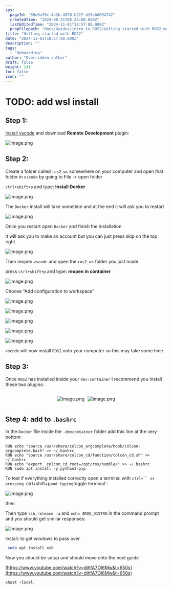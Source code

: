 ```yaml
---
sys:
  pageId: "89e0a78c-4e2b-4070-b327-d28cb0694742"
  createdTime: "2024-08-21T00:24:00.000Z"
  lastEditedTime: "2024-11-01T18:57:00.000Z"
  propFilepath: "docs/Guides/intro_to_ROS2/Getting started with ROS2.md"
title: "Getting started with ROS2"
date: "2024-11-01T18:57:00.000Z"
description: ""
tags:
  - "Onboarding"
author: "Overridden author"
draft: false
weight: 141
toc: false
icon: ""
---
```


# TODO: add wsl install

## Step 1:

[Install vscode](https://code.visualstudio.com/download) and download **Remote Development** plugin:

![image.png](https://prod-files-secure.s3.us-west-2.amazonaws.com/d518164a-d88e-44d1-a4ee-3adb3bd8bce0/efb52993-1881-4a40-b95e-6f020334f022/image.png?X-Amz-Algorithm=AWS4-HMAC-SHA256&X-Amz-Content-Sha256=UNSIGNED-PAYLOAD&X-Amz-Credential=ASIAZI2LB466ZOFWH62J%2F20250329%2Fus-west-2%2Fs3%2Faws4_request&X-Amz-Date=20250329T170205Z&X-Amz-Expires=3600&X-Amz-Security-Token=IQoJb3JpZ2luX2VjEBAaCXVzLXdlc3QtMiJIMEYCIQCnwrUp%2FDzRoJ9wzzv%2BfSgGWhntaTm3rBk7PL%2BhMIU24wIhALOMbgpLXl7sdTnG7KlQAQ4RWLcT%2BCZjGfM1rA90VdkxKv8DCHgQABoMNjM3NDIzMTgzODA1Igw9XXP8HUBV0mq43ogq3AOzCWwpmvRoHvMfqohyAU3RGWoCUANLjmlngcSt%2FS8nLEWDbuA9gQV%2BiiTbemb2MFr2PxN6I%2Fn2tTs8KR4YqP%2FeuDujU4M0Q2XN8HGsheNACW7zmRnCj0VtAJqpX92Oj39w%2BeuD5zJBfPfeiU213ElEV06iQHxi0eA3cq5JwiJiKSEj1aE5h7X9fJoEAWAukWesd%2FZs9bMBDa%2BVe5Eh7DuCX%2Bu2Z91cDi%2B4fgBBYOaTudpmnXhhMaPulqlJGDMhFbyfUhMCQV%2Bg8Nr29Hwo%2BGXNzJG%2BSGx8KcemN7PhLulQlySNujANTxGWziNzcPaGWts9FLD2ZAT3BarGsfd6%2B%2FgoZYINbfRC%2FFhOHPWC0oybArGjwZ2r5NQZ0P%2FilSCcdMMkFpWxft0TBqNbFj8EUUHVSPnNhI1mXO9TlBUZXJPV7eD%2FLKohtnZG8jdMtO1JwLR%2Fj9HR6CTg%2FSWybscZUMmPLVUo4MU%2BQqAOAU7sVmNFnQheo44TtPYxInNwUT2iWvoZTu%2BuPyR8UxB4mmRB0IcrhsnCIqv6nwZWgTzWMOEeHgHwFXytkXTh43nSP8S%2BLgxDRUwa0qHgct0%2BLncs8Ld%2FS24k2zGzeDwgK0ue4rjF9PlYlZ10dymeDOO%2FeDCFoKC%2FBjqkAbUyCDJhAhRxkTpTMNKjZaHMpm2ZbtSvzrbEtK%2B%2Bne%2B6yHpX2SlqTpOdv26oJnLqmMg%2BecCQSqGQXQUBEmNMgYHENdP108SVipYTkB05CAtYqScI2Z66w1lcqxuog4ECZ9y6Br8kujKJhdsziKV1Mft9l1I16UdpNZYQ7nLwKnjbPlTLc6y%2Bd9h1yXb4nvixPNuDpjC3MasePYmSaE7ynpRdXYeF&X-Amz-Signature=f477938380cdf36d98c101404cdc9c08e84944ae142ab8287d5672889cc3b117&X-Amz-SignedHeaders=host&x-id=GetObject)

## Step 2:

Create a folder called `ros2_ws` somewhere on your computer and open that folder in `vscode` by going to File → open folder 

`ctrl+shift+p` and type: **Install Docker**

![image.png](https://prod-files-secure.s3.us-west-2.amazonaws.com/d518164a-d88e-44d1-a4ee-3adb3bd8bce0/2269dc0e-1cd5-47ff-bceb-c04ad9b2eab0/image.png?X-Amz-Algorithm=AWS4-HMAC-SHA256&X-Amz-Content-Sha256=UNSIGNED-PAYLOAD&X-Amz-Credential=ASIAZI2LB466ZOFWH62J%2F20250329%2Fus-west-2%2Fs3%2Faws4_request&X-Amz-Date=20250329T170205Z&X-Amz-Expires=3600&X-Amz-Security-Token=IQoJb3JpZ2luX2VjEBAaCXVzLXdlc3QtMiJIMEYCIQCnwrUp%2FDzRoJ9wzzv%2BfSgGWhntaTm3rBk7PL%2BhMIU24wIhALOMbgpLXl7sdTnG7KlQAQ4RWLcT%2BCZjGfM1rA90VdkxKv8DCHgQABoMNjM3NDIzMTgzODA1Igw9XXP8HUBV0mq43ogq3AOzCWwpmvRoHvMfqohyAU3RGWoCUANLjmlngcSt%2FS8nLEWDbuA9gQV%2BiiTbemb2MFr2PxN6I%2Fn2tTs8KR4YqP%2FeuDujU4M0Q2XN8HGsheNACW7zmRnCj0VtAJqpX92Oj39w%2BeuD5zJBfPfeiU213ElEV06iQHxi0eA3cq5JwiJiKSEj1aE5h7X9fJoEAWAukWesd%2FZs9bMBDa%2BVe5Eh7DuCX%2Bu2Z91cDi%2B4fgBBYOaTudpmnXhhMaPulqlJGDMhFbyfUhMCQV%2Bg8Nr29Hwo%2BGXNzJG%2BSGx8KcemN7PhLulQlySNujANTxGWziNzcPaGWts9FLD2ZAT3BarGsfd6%2B%2FgoZYINbfRC%2FFhOHPWC0oybArGjwZ2r5NQZ0P%2FilSCcdMMkFpWxft0TBqNbFj8EUUHVSPnNhI1mXO9TlBUZXJPV7eD%2FLKohtnZG8jdMtO1JwLR%2Fj9HR6CTg%2FSWybscZUMmPLVUo4MU%2BQqAOAU7sVmNFnQheo44TtPYxInNwUT2iWvoZTu%2BuPyR8UxB4mmRB0IcrhsnCIqv6nwZWgTzWMOEeHgHwFXytkXTh43nSP8S%2BLgxDRUwa0qHgct0%2BLncs8Ld%2FS24k2zGzeDwgK0ue4rjF9PlYlZ10dymeDOO%2FeDCFoKC%2FBjqkAbUyCDJhAhRxkTpTMNKjZaHMpm2ZbtSvzrbEtK%2B%2Bne%2B6yHpX2SlqTpOdv26oJnLqmMg%2BecCQSqGQXQUBEmNMgYHENdP108SVipYTkB05CAtYqScI2Z66w1lcqxuog4ECZ9y6Br8kujKJhdsziKV1Mft9l1I16UdpNZYQ7nLwKnjbPlTLc6y%2Bd9h1yXb4nvixPNuDpjC3MasePYmSaE7ynpRdXYeF&X-Amz-Signature=aafcb82c222e1f562a9f35a4b5c7b5f87e129f17c57464c23b7075b4afd8bd85&X-Amz-SignedHeaders=host&x-id=GetObject)

The `Docker` install will take sometime and at the end it will ask you to restart

![image.png](https://prod-files-secure.s3.us-west-2.amazonaws.com/d518164a-d88e-44d1-a4ee-3adb3bd8bce0/ed233f78-be33-4b1f-b89c-9c346c0e961e/image.png?X-Amz-Algorithm=AWS4-HMAC-SHA256&X-Amz-Content-Sha256=UNSIGNED-PAYLOAD&X-Amz-Credential=ASIAZI2LB466ZOFWH62J%2F20250329%2Fus-west-2%2Fs3%2Faws4_request&X-Amz-Date=20250329T170205Z&X-Amz-Expires=3600&X-Amz-Security-Token=IQoJb3JpZ2luX2VjEBAaCXVzLXdlc3QtMiJIMEYCIQCnwrUp%2FDzRoJ9wzzv%2BfSgGWhntaTm3rBk7PL%2BhMIU24wIhALOMbgpLXl7sdTnG7KlQAQ4RWLcT%2BCZjGfM1rA90VdkxKv8DCHgQABoMNjM3NDIzMTgzODA1Igw9XXP8HUBV0mq43ogq3AOzCWwpmvRoHvMfqohyAU3RGWoCUANLjmlngcSt%2FS8nLEWDbuA9gQV%2BiiTbemb2MFr2PxN6I%2Fn2tTs8KR4YqP%2FeuDujU4M0Q2XN8HGsheNACW7zmRnCj0VtAJqpX92Oj39w%2BeuD5zJBfPfeiU213ElEV06iQHxi0eA3cq5JwiJiKSEj1aE5h7X9fJoEAWAukWesd%2FZs9bMBDa%2BVe5Eh7DuCX%2Bu2Z91cDi%2B4fgBBYOaTudpmnXhhMaPulqlJGDMhFbyfUhMCQV%2Bg8Nr29Hwo%2BGXNzJG%2BSGx8KcemN7PhLulQlySNujANTxGWziNzcPaGWts9FLD2ZAT3BarGsfd6%2B%2FgoZYINbfRC%2FFhOHPWC0oybArGjwZ2r5NQZ0P%2FilSCcdMMkFpWxft0TBqNbFj8EUUHVSPnNhI1mXO9TlBUZXJPV7eD%2FLKohtnZG8jdMtO1JwLR%2Fj9HR6CTg%2FSWybscZUMmPLVUo4MU%2BQqAOAU7sVmNFnQheo44TtPYxInNwUT2iWvoZTu%2BuPyR8UxB4mmRB0IcrhsnCIqv6nwZWgTzWMOEeHgHwFXytkXTh43nSP8S%2BLgxDRUwa0qHgct0%2BLncs8Ld%2FS24k2zGzeDwgK0ue4rjF9PlYlZ10dymeDOO%2FeDCFoKC%2FBjqkAbUyCDJhAhRxkTpTMNKjZaHMpm2ZbtSvzrbEtK%2B%2Bne%2B6yHpX2SlqTpOdv26oJnLqmMg%2BecCQSqGQXQUBEmNMgYHENdP108SVipYTkB05CAtYqScI2Z66w1lcqxuog4ECZ9y6Br8kujKJhdsziKV1Mft9l1I16UdpNZYQ7nLwKnjbPlTLc6y%2Bd9h1yXb4nvixPNuDpjC3MasePYmSaE7ynpRdXYeF&X-Amz-Signature=83d1e717b2cda729bb7ef55a7722b70d3c3291429534bac089d58e9db4d22cf7&X-Amz-SignedHeaders=host&x-id=GetObject)

Once you restart open `Docker` and finish the installation

It will ask you to make an account but you can just press skip on the top right

![image.png](https://prod-files-secure.s3.us-west-2.amazonaws.com/d518164a-d88e-44d1-a4ee-3adb3bd8bce0/21010ad9-1659-4fd9-9f59-9932a09b2a3d/image.png?X-Amz-Algorithm=AWS4-HMAC-SHA256&X-Amz-Content-Sha256=UNSIGNED-PAYLOAD&X-Amz-Credential=ASIAZI2LB466ZOFWH62J%2F20250329%2Fus-west-2%2Fs3%2Faws4_request&X-Amz-Date=20250329T170205Z&X-Amz-Expires=3600&X-Amz-Security-Token=IQoJb3JpZ2luX2VjEBAaCXVzLXdlc3QtMiJIMEYCIQCnwrUp%2FDzRoJ9wzzv%2BfSgGWhntaTm3rBk7PL%2BhMIU24wIhALOMbgpLXl7sdTnG7KlQAQ4RWLcT%2BCZjGfM1rA90VdkxKv8DCHgQABoMNjM3NDIzMTgzODA1Igw9XXP8HUBV0mq43ogq3AOzCWwpmvRoHvMfqohyAU3RGWoCUANLjmlngcSt%2FS8nLEWDbuA9gQV%2BiiTbemb2MFr2PxN6I%2Fn2tTs8KR4YqP%2FeuDujU4M0Q2XN8HGsheNACW7zmRnCj0VtAJqpX92Oj39w%2BeuD5zJBfPfeiU213ElEV06iQHxi0eA3cq5JwiJiKSEj1aE5h7X9fJoEAWAukWesd%2FZs9bMBDa%2BVe5Eh7DuCX%2Bu2Z91cDi%2B4fgBBYOaTudpmnXhhMaPulqlJGDMhFbyfUhMCQV%2Bg8Nr29Hwo%2BGXNzJG%2BSGx8KcemN7PhLulQlySNujANTxGWziNzcPaGWts9FLD2ZAT3BarGsfd6%2B%2FgoZYINbfRC%2FFhOHPWC0oybArGjwZ2r5NQZ0P%2FilSCcdMMkFpWxft0TBqNbFj8EUUHVSPnNhI1mXO9TlBUZXJPV7eD%2FLKohtnZG8jdMtO1JwLR%2Fj9HR6CTg%2FSWybscZUMmPLVUo4MU%2BQqAOAU7sVmNFnQheo44TtPYxInNwUT2iWvoZTu%2BuPyR8UxB4mmRB0IcrhsnCIqv6nwZWgTzWMOEeHgHwFXytkXTh43nSP8S%2BLgxDRUwa0qHgct0%2BLncs8Ld%2FS24k2zGzeDwgK0ue4rjF9PlYlZ10dymeDOO%2FeDCFoKC%2FBjqkAbUyCDJhAhRxkTpTMNKjZaHMpm2ZbtSvzrbEtK%2B%2Bne%2B6yHpX2SlqTpOdv26oJnLqmMg%2BecCQSqGQXQUBEmNMgYHENdP108SVipYTkB05CAtYqScI2Z66w1lcqxuog4ECZ9y6Br8kujKJhdsziKV1Mft9l1I16UdpNZYQ7nLwKnjbPlTLc6y%2Bd9h1yXb4nvixPNuDpjC3MasePYmSaE7ynpRdXYeF&X-Amz-Signature=503b6b2f71967635a47f84f12ba4b6951d441187ce9d4109ddf73e9180138d59&X-Amz-SignedHeaders=host&x-id=GetObject)

Then reopen `vscode` and open the `ros2_ws` folder you just made

press `ctrl+shift+p` and type: **reopen in container**

![image.png](https://prod-files-secure.s3.us-west-2.amazonaws.com/d518164a-d88e-44d1-a4ee-3adb3bd8bce0/4e93b8c2-41ad-488c-8095-c74205196118/image.png?X-Amz-Algorithm=AWS4-HMAC-SHA256&X-Amz-Content-Sha256=UNSIGNED-PAYLOAD&X-Amz-Credential=ASIAZI2LB466ZOFWH62J%2F20250329%2Fus-west-2%2Fs3%2Faws4_request&X-Amz-Date=20250329T170205Z&X-Amz-Expires=3600&X-Amz-Security-Token=IQoJb3JpZ2luX2VjEBAaCXVzLXdlc3QtMiJIMEYCIQCnwrUp%2FDzRoJ9wzzv%2BfSgGWhntaTm3rBk7PL%2BhMIU24wIhALOMbgpLXl7sdTnG7KlQAQ4RWLcT%2BCZjGfM1rA90VdkxKv8DCHgQABoMNjM3NDIzMTgzODA1Igw9XXP8HUBV0mq43ogq3AOzCWwpmvRoHvMfqohyAU3RGWoCUANLjmlngcSt%2FS8nLEWDbuA9gQV%2BiiTbemb2MFr2PxN6I%2Fn2tTs8KR4YqP%2FeuDujU4M0Q2XN8HGsheNACW7zmRnCj0VtAJqpX92Oj39w%2BeuD5zJBfPfeiU213ElEV06iQHxi0eA3cq5JwiJiKSEj1aE5h7X9fJoEAWAukWesd%2FZs9bMBDa%2BVe5Eh7DuCX%2Bu2Z91cDi%2B4fgBBYOaTudpmnXhhMaPulqlJGDMhFbyfUhMCQV%2Bg8Nr29Hwo%2BGXNzJG%2BSGx8KcemN7PhLulQlySNujANTxGWziNzcPaGWts9FLD2ZAT3BarGsfd6%2B%2FgoZYINbfRC%2FFhOHPWC0oybArGjwZ2r5NQZ0P%2FilSCcdMMkFpWxft0TBqNbFj8EUUHVSPnNhI1mXO9TlBUZXJPV7eD%2FLKohtnZG8jdMtO1JwLR%2Fj9HR6CTg%2FSWybscZUMmPLVUo4MU%2BQqAOAU7sVmNFnQheo44TtPYxInNwUT2iWvoZTu%2BuPyR8UxB4mmRB0IcrhsnCIqv6nwZWgTzWMOEeHgHwFXytkXTh43nSP8S%2BLgxDRUwa0qHgct0%2BLncs8Ld%2FS24k2zGzeDwgK0ue4rjF9PlYlZ10dymeDOO%2FeDCFoKC%2FBjqkAbUyCDJhAhRxkTpTMNKjZaHMpm2ZbtSvzrbEtK%2B%2Bne%2B6yHpX2SlqTpOdv26oJnLqmMg%2BecCQSqGQXQUBEmNMgYHENdP108SVipYTkB05CAtYqScI2Z66w1lcqxuog4ECZ9y6Br8kujKJhdsziKV1Mft9l1I16UdpNZYQ7nLwKnjbPlTLc6y%2Bd9h1yXb4nvixPNuDpjC3MasePYmSaE7ynpRdXYeF&X-Amz-Signature=9b7e8939e013c69315bf1901eb1a69491a80192423a3d0a7adcc7122dd2b9b57&X-Amz-SignedHeaders=host&x-id=GetObject)

Choose “Add configuration to workspace”

![image.png](https://prod-files-secure.s3.us-west-2.amazonaws.com/d518164a-d88e-44d1-a4ee-3adb3bd8bce0/9560b282-5060-4989-ba37-97e7b2c22476/image.png?X-Amz-Algorithm=AWS4-HMAC-SHA256&X-Amz-Content-Sha256=UNSIGNED-PAYLOAD&X-Amz-Credential=ASIAZI2LB466ZOFWH62J%2F20250329%2Fus-west-2%2Fs3%2Faws4_request&X-Amz-Date=20250329T170205Z&X-Amz-Expires=3600&X-Amz-Security-Token=IQoJb3JpZ2luX2VjEBAaCXVzLXdlc3QtMiJIMEYCIQCnwrUp%2FDzRoJ9wzzv%2BfSgGWhntaTm3rBk7PL%2BhMIU24wIhALOMbgpLXl7sdTnG7KlQAQ4RWLcT%2BCZjGfM1rA90VdkxKv8DCHgQABoMNjM3NDIzMTgzODA1Igw9XXP8HUBV0mq43ogq3AOzCWwpmvRoHvMfqohyAU3RGWoCUANLjmlngcSt%2FS8nLEWDbuA9gQV%2BiiTbemb2MFr2PxN6I%2Fn2tTs8KR4YqP%2FeuDujU4M0Q2XN8HGsheNACW7zmRnCj0VtAJqpX92Oj39w%2BeuD5zJBfPfeiU213ElEV06iQHxi0eA3cq5JwiJiKSEj1aE5h7X9fJoEAWAukWesd%2FZs9bMBDa%2BVe5Eh7DuCX%2Bu2Z91cDi%2B4fgBBYOaTudpmnXhhMaPulqlJGDMhFbyfUhMCQV%2Bg8Nr29Hwo%2BGXNzJG%2BSGx8KcemN7PhLulQlySNujANTxGWziNzcPaGWts9FLD2ZAT3BarGsfd6%2B%2FgoZYINbfRC%2FFhOHPWC0oybArGjwZ2r5NQZ0P%2FilSCcdMMkFpWxft0TBqNbFj8EUUHVSPnNhI1mXO9TlBUZXJPV7eD%2FLKohtnZG8jdMtO1JwLR%2Fj9HR6CTg%2FSWybscZUMmPLVUo4MU%2BQqAOAU7sVmNFnQheo44TtPYxInNwUT2iWvoZTu%2BuPyR8UxB4mmRB0IcrhsnCIqv6nwZWgTzWMOEeHgHwFXytkXTh43nSP8S%2BLgxDRUwa0qHgct0%2BLncs8Ld%2FS24k2zGzeDwgK0ue4rjF9PlYlZ10dymeDOO%2FeDCFoKC%2FBjqkAbUyCDJhAhRxkTpTMNKjZaHMpm2ZbtSvzrbEtK%2B%2Bne%2B6yHpX2SlqTpOdv26oJnLqmMg%2BecCQSqGQXQUBEmNMgYHENdP108SVipYTkB05CAtYqScI2Z66w1lcqxuog4ECZ9y6Br8kujKJhdsziKV1Mft9l1I16UdpNZYQ7nLwKnjbPlTLc6y%2Bd9h1yXb4nvixPNuDpjC3MasePYmSaE7ynpRdXYeF&X-Amz-Signature=f28acb513b45c84db2862931c9213d9c681e81780ec5f0913073c8b4d6da939a&X-Amz-SignedHeaders=host&x-id=GetObject)

![image.png](https://prod-files-secure.s3.us-west-2.amazonaws.com/d518164a-d88e-44d1-a4ee-3adb3bd8bce0/2ee63f81-886b-48e8-a553-dc6e5eac99e4/image.png?X-Amz-Algorithm=AWS4-HMAC-SHA256&X-Amz-Content-Sha256=UNSIGNED-PAYLOAD&X-Amz-Credential=ASIAZI2LB466ZOFWH62J%2F20250329%2Fus-west-2%2Fs3%2Faws4_request&X-Amz-Date=20250329T170205Z&X-Amz-Expires=3600&X-Amz-Security-Token=IQoJb3JpZ2luX2VjEBAaCXVzLXdlc3QtMiJIMEYCIQCnwrUp%2FDzRoJ9wzzv%2BfSgGWhntaTm3rBk7PL%2BhMIU24wIhALOMbgpLXl7sdTnG7KlQAQ4RWLcT%2BCZjGfM1rA90VdkxKv8DCHgQABoMNjM3NDIzMTgzODA1Igw9XXP8HUBV0mq43ogq3AOzCWwpmvRoHvMfqohyAU3RGWoCUANLjmlngcSt%2FS8nLEWDbuA9gQV%2BiiTbemb2MFr2PxN6I%2Fn2tTs8KR4YqP%2FeuDujU4M0Q2XN8HGsheNACW7zmRnCj0VtAJqpX92Oj39w%2BeuD5zJBfPfeiU213ElEV06iQHxi0eA3cq5JwiJiKSEj1aE5h7X9fJoEAWAukWesd%2FZs9bMBDa%2BVe5Eh7DuCX%2Bu2Z91cDi%2B4fgBBYOaTudpmnXhhMaPulqlJGDMhFbyfUhMCQV%2Bg8Nr29Hwo%2BGXNzJG%2BSGx8KcemN7PhLulQlySNujANTxGWziNzcPaGWts9FLD2ZAT3BarGsfd6%2B%2FgoZYINbfRC%2FFhOHPWC0oybArGjwZ2r5NQZ0P%2FilSCcdMMkFpWxft0TBqNbFj8EUUHVSPnNhI1mXO9TlBUZXJPV7eD%2FLKohtnZG8jdMtO1JwLR%2Fj9HR6CTg%2FSWybscZUMmPLVUo4MU%2BQqAOAU7sVmNFnQheo44TtPYxInNwUT2iWvoZTu%2BuPyR8UxB4mmRB0IcrhsnCIqv6nwZWgTzWMOEeHgHwFXytkXTh43nSP8S%2BLgxDRUwa0qHgct0%2BLncs8Ld%2FS24k2zGzeDwgK0ue4rjF9PlYlZ10dymeDOO%2FeDCFoKC%2FBjqkAbUyCDJhAhRxkTpTMNKjZaHMpm2ZbtSvzrbEtK%2B%2Bne%2B6yHpX2SlqTpOdv26oJnLqmMg%2BecCQSqGQXQUBEmNMgYHENdP108SVipYTkB05CAtYqScI2Z66w1lcqxuog4ECZ9y6Br8kujKJhdsziKV1Mft9l1I16UdpNZYQ7nLwKnjbPlTLc6y%2Bd9h1yXb4nvixPNuDpjC3MasePYmSaE7ynpRdXYeF&X-Amz-Signature=b33a7c283baa2795d60abb01e85b0724ec82bac98f9f65c29b22e20df21d2d9b&X-Amz-SignedHeaders=host&x-id=GetObject)

![image.png](https://prod-files-secure.s3.us-west-2.amazonaws.com/d518164a-d88e-44d1-a4ee-3adb3bd8bce0/ae1580b2-b048-407e-aed9-b584224a7a04/image.png?X-Amz-Algorithm=AWS4-HMAC-SHA256&X-Amz-Content-Sha256=UNSIGNED-PAYLOAD&X-Amz-Credential=ASIAZI2LB466ZOFWH62J%2F20250329%2Fus-west-2%2Fs3%2Faws4_request&X-Amz-Date=20250329T170205Z&X-Amz-Expires=3600&X-Amz-Security-Token=IQoJb3JpZ2luX2VjEBAaCXVzLXdlc3QtMiJIMEYCIQCnwrUp%2FDzRoJ9wzzv%2BfSgGWhntaTm3rBk7PL%2BhMIU24wIhALOMbgpLXl7sdTnG7KlQAQ4RWLcT%2BCZjGfM1rA90VdkxKv8DCHgQABoMNjM3NDIzMTgzODA1Igw9XXP8HUBV0mq43ogq3AOzCWwpmvRoHvMfqohyAU3RGWoCUANLjmlngcSt%2FS8nLEWDbuA9gQV%2BiiTbemb2MFr2PxN6I%2Fn2tTs8KR4YqP%2FeuDujU4M0Q2XN8HGsheNACW7zmRnCj0VtAJqpX92Oj39w%2BeuD5zJBfPfeiU213ElEV06iQHxi0eA3cq5JwiJiKSEj1aE5h7X9fJoEAWAukWesd%2FZs9bMBDa%2BVe5Eh7DuCX%2Bu2Z91cDi%2B4fgBBYOaTudpmnXhhMaPulqlJGDMhFbyfUhMCQV%2Bg8Nr29Hwo%2BGXNzJG%2BSGx8KcemN7PhLulQlySNujANTxGWziNzcPaGWts9FLD2ZAT3BarGsfd6%2B%2FgoZYINbfRC%2FFhOHPWC0oybArGjwZ2r5NQZ0P%2FilSCcdMMkFpWxft0TBqNbFj8EUUHVSPnNhI1mXO9TlBUZXJPV7eD%2FLKohtnZG8jdMtO1JwLR%2Fj9HR6CTg%2FSWybscZUMmPLVUo4MU%2BQqAOAU7sVmNFnQheo44TtPYxInNwUT2iWvoZTu%2BuPyR8UxB4mmRB0IcrhsnCIqv6nwZWgTzWMOEeHgHwFXytkXTh43nSP8S%2BLgxDRUwa0qHgct0%2BLncs8Ld%2FS24k2zGzeDwgK0ue4rjF9PlYlZ10dymeDOO%2FeDCFoKC%2FBjqkAbUyCDJhAhRxkTpTMNKjZaHMpm2ZbtSvzrbEtK%2B%2Bne%2B6yHpX2SlqTpOdv26oJnLqmMg%2BecCQSqGQXQUBEmNMgYHENdP108SVipYTkB05CAtYqScI2Z66w1lcqxuog4ECZ9y6Br8kujKJhdsziKV1Mft9l1I16UdpNZYQ7nLwKnjbPlTLc6y%2Bd9h1yXb4nvixPNuDpjC3MasePYmSaE7ynpRdXYeF&X-Amz-Signature=b14c75da2f2b3b6ac018e6d19049edec10e252bf2ad2afaae210e3395148acab&X-Amz-SignedHeaders=host&x-id=GetObject)

![image.png](https://prod-files-secure.s3.us-west-2.amazonaws.com/d518164a-d88e-44d1-a4ee-3adb3bd8bce0/53255b28-f75e-430f-b9e3-c0ac8577e42b/image.png?X-Amz-Algorithm=AWS4-HMAC-SHA256&X-Amz-Content-Sha256=UNSIGNED-PAYLOAD&X-Amz-Credential=ASIAZI2LB466ZOFWH62J%2F20250329%2Fus-west-2%2Fs3%2Faws4_request&X-Amz-Date=20250329T170205Z&X-Amz-Expires=3600&X-Amz-Security-Token=IQoJb3JpZ2luX2VjEBAaCXVzLXdlc3QtMiJIMEYCIQCnwrUp%2FDzRoJ9wzzv%2BfSgGWhntaTm3rBk7PL%2BhMIU24wIhALOMbgpLXl7sdTnG7KlQAQ4RWLcT%2BCZjGfM1rA90VdkxKv8DCHgQABoMNjM3NDIzMTgzODA1Igw9XXP8HUBV0mq43ogq3AOzCWwpmvRoHvMfqohyAU3RGWoCUANLjmlngcSt%2FS8nLEWDbuA9gQV%2BiiTbemb2MFr2PxN6I%2Fn2tTs8KR4YqP%2FeuDujU4M0Q2XN8HGsheNACW7zmRnCj0VtAJqpX92Oj39w%2BeuD5zJBfPfeiU213ElEV06iQHxi0eA3cq5JwiJiKSEj1aE5h7X9fJoEAWAukWesd%2FZs9bMBDa%2BVe5Eh7DuCX%2Bu2Z91cDi%2B4fgBBYOaTudpmnXhhMaPulqlJGDMhFbyfUhMCQV%2Bg8Nr29Hwo%2BGXNzJG%2BSGx8KcemN7PhLulQlySNujANTxGWziNzcPaGWts9FLD2ZAT3BarGsfd6%2B%2FgoZYINbfRC%2FFhOHPWC0oybArGjwZ2r5NQZ0P%2FilSCcdMMkFpWxft0TBqNbFj8EUUHVSPnNhI1mXO9TlBUZXJPV7eD%2FLKohtnZG8jdMtO1JwLR%2Fj9HR6CTg%2FSWybscZUMmPLVUo4MU%2BQqAOAU7sVmNFnQheo44TtPYxInNwUT2iWvoZTu%2BuPyR8UxB4mmRB0IcrhsnCIqv6nwZWgTzWMOEeHgHwFXytkXTh43nSP8S%2BLgxDRUwa0qHgct0%2BLncs8Ld%2FS24k2zGzeDwgK0ue4rjF9PlYlZ10dymeDOO%2FeDCFoKC%2FBjqkAbUyCDJhAhRxkTpTMNKjZaHMpm2ZbtSvzrbEtK%2B%2Bne%2B6yHpX2SlqTpOdv26oJnLqmMg%2BecCQSqGQXQUBEmNMgYHENdP108SVipYTkB05CAtYqScI2Z66w1lcqxuog4ECZ9y6Br8kujKJhdsziKV1Mft9l1I16UdpNZYQ7nLwKnjbPlTLc6y%2Bd9h1yXb4nvixPNuDpjC3MasePYmSaE7ynpRdXYeF&X-Amz-Signature=618f63c4f5e461d1ed391b43c6cddb114a6140e9a28da9ee9ae8b5eb9d8a489e&X-Amz-SignedHeaders=host&x-id=GetObject)

![image.png](https://prod-files-secure.s3.us-west-2.amazonaws.com/d518164a-d88e-44d1-a4ee-3adb3bd8bce0/7c562767-5af9-4ffb-97d1-327bcdf4ee00/image.png?X-Amz-Algorithm=AWS4-HMAC-SHA256&X-Amz-Content-Sha256=UNSIGNED-PAYLOAD&X-Amz-Credential=ASIAZI2LB466ZOFWH62J%2F20250329%2Fus-west-2%2Fs3%2Faws4_request&X-Amz-Date=20250329T170205Z&X-Amz-Expires=3600&X-Amz-Security-Token=IQoJb3JpZ2luX2VjEBAaCXVzLXdlc3QtMiJIMEYCIQCnwrUp%2FDzRoJ9wzzv%2BfSgGWhntaTm3rBk7PL%2BhMIU24wIhALOMbgpLXl7sdTnG7KlQAQ4RWLcT%2BCZjGfM1rA90VdkxKv8DCHgQABoMNjM3NDIzMTgzODA1Igw9XXP8HUBV0mq43ogq3AOzCWwpmvRoHvMfqohyAU3RGWoCUANLjmlngcSt%2FS8nLEWDbuA9gQV%2BiiTbemb2MFr2PxN6I%2Fn2tTs8KR4YqP%2FeuDujU4M0Q2XN8HGsheNACW7zmRnCj0VtAJqpX92Oj39w%2BeuD5zJBfPfeiU213ElEV06iQHxi0eA3cq5JwiJiKSEj1aE5h7X9fJoEAWAukWesd%2FZs9bMBDa%2BVe5Eh7DuCX%2Bu2Z91cDi%2B4fgBBYOaTudpmnXhhMaPulqlJGDMhFbyfUhMCQV%2Bg8Nr29Hwo%2BGXNzJG%2BSGx8KcemN7PhLulQlySNujANTxGWziNzcPaGWts9FLD2ZAT3BarGsfd6%2B%2FgoZYINbfRC%2FFhOHPWC0oybArGjwZ2r5NQZ0P%2FilSCcdMMkFpWxft0TBqNbFj8EUUHVSPnNhI1mXO9TlBUZXJPV7eD%2FLKohtnZG8jdMtO1JwLR%2Fj9HR6CTg%2FSWybscZUMmPLVUo4MU%2BQqAOAU7sVmNFnQheo44TtPYxInNwUT2iWvoZTu%2BuPyR8UxB4mmRB0IcrhsnCIqv6nwZWgTzWMOEeHgHwFXytkXTh43nSP8S%2BLgxDRUwa0qHgct0%2BLncs8Ld%2FS24k2zGzeDwgK0ue4rjF9PlYlZ10dymeDOO%2FeDCFoKC%2FBjqkAbUyCDJhAhRxkTpTMNKjZaHMpm2ZbtSvzrbEtK%2B%2Bne%2B6yHpX2SlqTpOdv26oJnLqmMg%2BecCQSqGQXQUBEmNMgYHENdP108SVipYTkB05CAtYqScI2Z66w1lcqxuog4ECZ9y6Br8kujKJhdsziKV1Mft9l1I16UdpNZYQ7nLwKnjbPlTLc6y%2Bd9h1yXb4nvixPNuDpjC3MasePYmSaE7ynpRdXYeF&X-Amz-Signature=507efe8064bf5965133e51bd48f2797eed3d5ec8419e50d89eb9bc936ac3d3b6&X-Amz-SignedHeaders=host&x-id=GetObject)

`vscode` will now install `ROS2` onto your computer so this may take some time.

## Step 3:

Once `ROS2` has installed inside your `dev-container` I recommend you install these two plugins:

<div style="display: flex;flex-direction: row; column-gap:10px; max-width: 630px;justify-content: center;">
<div>

![image.png](https://prod-files-secure.s3.us-west-2.amazonaws.com/d518164a-d88e-44d1-a4ee-3adb3bd8bce0/3fc3d550-5a54-4ba1-ba6b-faa01cdb7369/image.png?X-Amz-Algorithm=AWS4-HMAC-SHA256&X-Amz-Content-Sha256=UNSIGNED-PAYLOAD&X-Amz-Credential=ASIAZI2LB4664ZYXSTP3%2F20250329%2Fus-west-2%2Fs3%2Faws4_request&X-Amz-Date=20250329T170211Z&X-Amz-Expires=3600&X-Amz-Security-Token=IQoJb3JpZ2luX2VjEBAaCXVzLXdlc3QtMiJHMEUCICx87XtAJ3%2Fmrh%2FjHahywlI4Z82yMoYb%2B1YtQVB74zziAiEA5C3xZWdVddcx6uUyolj%2BvIENIF3s2%2BJYqKYrv4a6gUsq%2FwMIeBAAGgw2Mzc0MjMxODM4MDUiDPuw6EvTtt6YqLL9uyrcA2pDIXUhcDdzGezf5nH2q8vo5z7AjjUxyVz1fAVwGtmwSq%2F3B6PmLf9YKdUGaEbfqt9XvhlTMtFvWUOVQgQkKosFKEBs5JFOuJ%2FLpCJ86uh3E4qdVIEkSgvS3UshJ60jaLveKp1yQs1wrc%2F%2FyHDTHL54xlOfcnqSJtV6vMcn730HYQYvp%2FxRC0kQNEiQLEzK1J2GmZNheKCbgLzKBL3VD%2BK3jJDCZdMYVRFoLzyJe1dIB8Qr7mgEsr%2Bu7E5zUcffSnE%2BnVLT3lBwSlE73n7XKOZ7VYYyhvDOWuTRbnAYUXF83WtjwPIXicAnr93t%2BMSfIJxSo1mCUNv28X6ivGa2SA3hgOzQxCNGloaORiM84SQUEMtLTbSTcGtwh6kvSWuhHN51TgXtdzpNwTfDidOZ5x5h%2BfmnYgorqb%2BsBolDWa0WMGyrxZYxbn7DoUu8Cc%2Bxa1yB6OE8aRO56tpcKzfrDpGwDpJqXselIesIeDKGdQ4S8BdEVKN4tyaeU2BR9vrTUcwgGnyvLva0iuRaiOCanOx%2FExPZ0m7S5NA527iNdrUD%2B5h1MZf1IdVbHfgY6r0s%2BVmmDvkyas%2FpYxZ8dCZDzDDozh%2BgghUV%2BO2%2BVaFb7HBaKRX%2FTnBKQGMPMFWCMO2foL8GOqUBU8h1st4z7Q2pYbDHZc8R3jpVmRhJyH2TOZ5fkBSQRfdSWy7Xp%2BigW1urgXNSHSI6w1xLFPzRzIDjj1v%2BMJllyM5NKRUmd0%2BGQOLYQ%2Bnh8nckZnaGLn1wuoQNK%2BJap4NPLy9e9vpKQrT%2B5E9jGcgaFXnHLHMs38RtDpAFfQtCV8FEBqvXpWafe7lLJbyKDfVHqV8DqCpN1yL%2FM1o64A8iajQ8szVL&X-Amz-Signature=92b6e87eeee057488414fbf34fda8c0363f75e4ecbd3ff68f90dcf2c98610141&X-Amz-SignedHeaders=host&x-id=GetObject)

</div>
<div>

![image.png](https://prod-files-secure.s3.us-west-2.amazonaws.com/d518164a-d88e-44d1-a4ee-3adb3bd8bce0/d994cc66-13c2-4093-a5a3-f84cf4601a82/image.png?X-Amz-Algorithm=AWS4-HMAC-SHA256&X-Amz-Content-Sha256=UNSIGNED-PAYLOAD&X-Amz-Credential=ASIAZI2LB466TPGEZBMM%2F20250329%2Fus-west-2%2Fs3%2Faws4_request&X-Amz-Date=20250329T170211Z&X-Amz-Expires=3600&X-Amz-Security-Token=IQoJb3JpZ2luX2VjEBAaCXVzLXdlc3QtMiJGMEQCIEuycJllnabkR48JiH26%2Fh6FATmHssUd6eA6rXIX%2BBM8AiAVSi0LWQtUt66LgnErY%2FEkYYhozOwesuCWT0F0GgYU1Cr%2FAwh4EAAaDDYzNzQyMzE4MzgwNSIMReiQnjvrcoaG2HboKtwDTicBB4OKdvccffr5GkdnTNeokzsK1M0LHFyFMTOat9omIAlzUMThWGug96R5to00Vfrxh8MF8qx2oOSh8D7Zs3BVMH2%2BHY0QyO0I%2BjwF8Ix28AgD6IbPWsxos%2BNaoeoHSjRCs87%2BEjPH4j70Xm17NnbKkHINIVyxPkXmzoTwhOfr5TG89WlUkDxl8co2fdD0IOsEpLWtJprkoKihZc7Lzl24a6WepaeZf1zIuyGCiFTARWPJeeDtUKs7ENsaQ9hqb90Ol0kzhjiTHle5lfTsHocrqOkhjN9o3GRio3fa3BgtT2trs3u1IVMMaRauEjPtDPn593PxXAymrrSHgIulGUbXA%2FzU6rER0xnrZtaT4hsSf6m1cwy4Rw1VRllF7AKhp%2FLGH2wQIOI0kyMwW%2FOALIjhHW9k0VZIFv74%2BworoMe7x904H6PVYPhS%2FUxuBJPwZ4g%2FvC1fQAwul%2FxD5UoVlWCYzNpR5vEeZEllrMSgTeU3fy3u%2FkYivzbgYH8Ff95zgqEjzrLYb67jupONE%2Bq3vnS9Rc1rqqQQysxl7K8Zq9TWUmsC%2BUUXx7fUhYaEf6b1exmxtJd5OevMNE2OXuNIGzZ3S8VnB1hXX2I3c%2BMdJ3uf7WIZRw7pvBU0%2FdMw%2B5%2BgvwY6pgH8grjtL0CJSeWcxO4uL4J8lmM3dWaFtuPQOJvU64wRSAl%2Fi6Cm8XhU8ZRDTF1SfzRsT%2B0gCb1pqBw6nrfvlVBZnriUPx%2BcMu7d8c7IqrTwyXeP0PtmL4T1lhYe9H7lnIyMlNTAGsPbUpVlOXAEVS26%2BZT4wVrKbhFkCX0RwdFTmOzntwxVm5AdsI%2FI7OK5TNWW7Agy2rqqfejjrRzVvcHinCckUyQx&X-Amz-Signature=d197bb5daa23bd636f86d1375120c34fc4754694d9c953ea6d9047198b1ecd3f&X-Amz-SignedHeaders=host&x-id=GetObject)

</div>
</div>

## Step 4: add to `.bashrc`

In the `Docker` file inside the `.devcontainer` folder add this line at the very bottom: 

```docker
RUN echo "source /usr/share/colcon_argcomplete/hook/colcon-argcomplete.bash" >> ~/.bashrc
RUN echo "source /usr/share/colcon_cd/function/colcon_cd.sh" >> ~/.bashrc
RUN echo "export _colcon_cd_root=/opt/ros/humble/" >> ~/.bashrc
RUN sudo apt install -y python3-pip 
```

To test if everything installed correctly open a terminal with `ctrl+`` or pressing `ctrl+shift+p` and typing `toggle terminal`:

![image.png](https://prod-files-secure.s3.us-west-2.amazonaws.com/d518164a-d88e-44d1-a4ee-3adb3bd8bce0/6a4943d8-b04e-4c02-9a58-775f3384d1a5/image.png?X-Amz-Algorithm=AWS4-HMAC-SHA256&X-Amz-Content-Sha256=UNSIGNED-PAYLOAD&X-Amz-Credential=ASIAZI2LB466ZOFWH62J%2F20250329%2Fus-west-2%2Fs3%2Faws4_request&X-Amz-Date=20250329T170205Z&X-Amz-Expires=3600&X-Amz-Security-Token=IQoJb3JpZ2luX2VjEBAaCXVzLXdlc3QtMiJIMEYCIQCnwrUp%2FDzRoJ9wzzv%2BfSgGWhntaTm3rBk7PL%2BhMIU24wIhALOMbgpLXl7sdTnG7KlQAQ4RWLcT%2BCZjGfM1rA90VdkxKv8DCHgQABoMNjM3NDIzMTgzODA1Igw9XXP8HUBV0mq43ogq3AOzCWwpmvRoHvMfqohyAU3RGWoCUANLjmlngcSt%2FS8nLEWDbuA9gQV%2BiiTbemb2MFr2PxN6I%2Fn2tTs8KR4YqP%2FeuDujU4M0Q2XN8HGsheNACW7zmRnCj0VtAJqpX92Oj39w%2BeuD5zJBfPfeiU213ElEV06iQHxi0eA3cq5JwiJiKSEj1aE5h7X9fJoEAWAukWesd%2FZs9bMBDa%2BVe5Eh7DuCX%2Bu2Z91cDi%2B4fgBBYOaTudpmnXhhMaPulqlJGDMhFbyfUhMCQV%2Bg8Nr29Hwo%2BGXNzJG%2BSGx8KcemN7PhLulQlySNujANTxGWziNzcPaGWts9FLD2ZAT3BarGsfd6%2B%2FgoZYINbfRC%2FFhOHPWC0oybArGjwZ2r5NQZ0P%2FilSCcdMMkFpWxft0TBqNbFj8EUUHVSPnNhI1mXO9TlBUZXJPV7eD%2FLKohtnZG8jdMtO1JwLR%2Fj9HR6CTg%2FSWybscZUMmPLVUo4MU%2BQqAOAU7sVmNFnQheo44TtPYxInNwUT2iWvoZTu%2BuPyR8UxB4mmRB0IcrhsnCIqv6nwZWgTzWMOEeHgHwFXytkXTh43nSP8S%2BLgxDRUwa0qHgct0%2BLncs8Ld%2FS24k2zGzeDwgK0ue4rjF9PlYlZ10dymeDOO%2FeDCFoKC%2FBjqkAbUyCDJhAhRxkTpTMNKjZaHMpm2ZbtSvzrbEtK%2B%2Bne%2B6yHpX2SlqTpOdv26oJnLqmMg%2BecCQSqGQXQUBEmNMgYHENdP108SVipYTkB05CAtYqScI2Z66w1lcqxuog4ECZ9y6Br8kujKJhdsziKV1Mft9l1I16UdpNZYQ7nLwKnjbPlTLc6y%2Bd9h1yXb4nvixPNuDpjC3MasePYmSaE7ynpRdXYeF&X-Amz-Signature=49b892672eca7c69754d6a8a5b8af5a33d2d2339762874ec48b95c1ce25dddeb&X-Amz-SignedHeaders=host&x-id=GetObject)

then 

Then type `lsb_release -a` and `echo $ROS_DISTRO` in the command prompt and you should get similar responses:

![image.png](https://prod-files-secure.s3.us-west-2.amazonaws.com/d518164a-d88e-44d1-a4ee-3adb3bd8bce0/3e635dec-a805-4e85-8b9e-d000e5b71a4e/image.png?X-Amz-Algorithm=AWS4-HMAC-SHA256&X-Amz-Content-Sha256=UNSIGNED-PAYLOAD&X-Amz-Credential=ASIAZI2LB466ZOFWH62J%2F20250329%2Fus-west-2%2Fs3%2Faws4_request&X-Amz-Date=20250329T170205Z&X-Amz-Expires=3600&X-Amz-Security-Token=IQoJb3JpZ2luX2VjEBAaCXVzLXdlc3QtMiJIMEYCIQCnwrUp%2FDzRoJ9wzzv%2BfSgGWhntaTm3rBk7PL%2BhMIU24wIhALOMbgpLXl7sdTnG7KlQAQ4RWLcT%2BCZjGfM1rA90VdkxKv8DCHgQABoMNjM3NDIzMTgzODA1Igw9XXP8HUBV0mq43ogq3AOzCWwpmvRoHvMfqohyAU3RGWoCUANLjmlngcSt%2FS8nLEWDbuA9gQV%2BiiTbemb2MFr2PxN6I%2Fn2tTs8KR4YqP%2FeuDujU4M0Q2XN8HGsheNACW7zmRnCj0VtAJqpX92Oj39w%2BeuD5zJBfPfeiU213ElEV06iQHxi0eA3cq5JwiJiKSEj1aE5h7X9fJoEAWAukWesd%2FZs9bMBDa%2BVe5Eh7DuCX%2Bu2Z91cDi%2B4fgBBYOaTudpmnXhhMaPulqlJGDMhFbyfUhMCQV%2Bg8Nr29Hwo%2BGXNzJG%2BSGx8KcemN7PhLulQlySNujANTxGWziNzcPaGWts9FLD2ZAT3BarGsfd6%2B%2FgoZYINbfRC%2FFhOHPWC0oybArGjwZ2r5NQZ0P%2FilSCcdMMkFpWxft0TBqNbFj8EUUHVSPnNhI1mXO9TlBUZXJPV7eD%2FLKohtnZG8jdMtO1JwLR%2Fj9HR6CTg%2FSWybscZUMmPLVUo4MU%2BQqAOAU7sVmNFnQheo44TtPYxInNwUT2iWvoZTu%2BuPyR8UxB4mmRB0IcrhsnCIqv6nwZWgTzWMOEeHgHwFXytkXTh43nSP8S%2BLgxDRUwa0qHgct0%2BLncs8Ld%2FS24k2zGzeDwgK0ue4rjF9PlYlZ10dymeDOO%2FeDCFoKC%2FBjqkAbUyCDJhAhRxkTpTMNKjZaHMpm2ZbtSvzrbEtK%2B%2Bne%2B6yHpX2SlqTpOdv26oJnLqmMg%2BecCQSqGQXQUBEmNMgYHENdP108SVipYTkB05CAtYqScI2Z66w1lcqxuog4ECZ9y6Br8kujKJhdsziKV1Mft9l1I16UdpNZYQ7nLwKnjbPlTLc6y%2Bd9h1yXb4nvixPNuDpjC3MasePYmSaE7ynpRdXYeF&X-Amz-Signature=1b5f9be0504ae2702683c9a86d692f7088bf65bee57d7c5d0bd282e8939c1479&X-Amz-SignedHeaders=host&x-id=GetObject)

Install:  to get windows to pass over

```bash
 sudo apt install xcb
```

Now you should be setup and should move onto the next guide 

[https://www.youtube.com/watch?v=dihfA7Ol6Mw&t=650s](https://www.youtube.com/watch?v=dihfA7Ol6Mw&t=650s)

```python
xhost +local:
```
